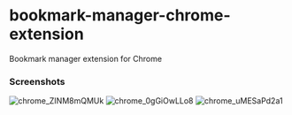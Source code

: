 # bookmark-manager-chrome-extension
Bookmark manager extension for Chrome

### Screenshots
![chrome_ZINM8mQMUk](https://user-images.githubusercontent.com/59225760/159400740-70484ac6-91ee-4181-aa86-4b3f626c6d7d.png)
![chrome_0gGiOwLLo8](https://user-images.githubusercontent.com/59225760/159400766-112926b4-f502-4e74-9005-4df301a467f8.png)
![chrome_uMESaPd2a1](https://user-images.githubusercontent.com/59225760/159400772-6bfd48db-06c7-4f4d-83f3-563a160b1d20.png)

